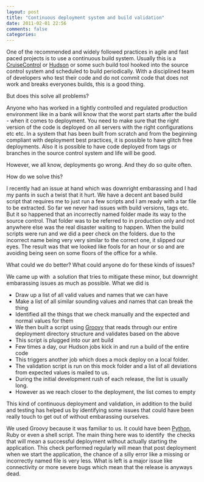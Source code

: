 ```yaml
---
layout: post
title: "Continuous deployment system and build validation"
date: 2011-02-01 22:56
comments: false
categories:
---
```


<div >



</div>
One of the recommended and widely followed practices in agile and fast paced projects is to use a continuous build system. Usually this is a <a  title="CruiseControl" href="http://cruisecontrol.sourceforge.net" rel="homepage">CruiseControl</a> or <a  title="Hudson (software)" href="http://hudson-ci.org" rel="homepage">Hudson</a> or some such build tool hooked into the source control system and scheduled to build periodically. With a disciplined team of developers who test their code and do not commit code that does not work and breaks everyones builds, this is a good thing.

But does this solve all problems?



Anyone who has worked in a tightly controlled and regulated production environment like in a bank will know that the worst part starts after the build - when it comes to deployment. You need to make sure that the right version of the code is deployed on all servers with the right configurations etc etc. In a system that has been built from scratch and from the beginning compliant with deployment best practices, it is possible to have glitch free deployments. Also it is possible to have code deployed from tags or branches in the source control system and life will be good.

However, we all know, deployments go wrong. And they do so quite often.

How do we solve this?

I recently had an issue at hand which was downright embarassing and I had my pants in such a twist that it hurt. We have a decent ant based build script that requires me to just run a few scripts and I am ready with a tar file to be extracted. So far we never had issues with build versions, tags etc. But it so happened that an incorrectly named folder made its way to the source control. That folder was to be referred to in production only and not anywhere else was the real disaster waiting to happen. When the build scripts were run and we did a peer check on the folders. due to the incorrect name being very very similar to the correct one, it slipped our eyes. The result was that we looked like fools for an hour or so and are avoiding being seen on some floors of the office for a while.

What could we do better? What could anyone do for these kinds of issues?

We came up with  a solution that tries to mitigate these minor, but downright embarassing issues as much as possible. What we did is
<ul>
	<li>Draw up a list of all valid values and names that we can have</li>
	<li>Make a list of all similar sounding values and names that can break the thing</li>
	<li>Identified all the things that we check manually and the expected and normal values for them</li>
	<li>We then built a script using <a  title="Groovy (programming language)" href="http://groovy.codehaus.org" rel="homepage">Groovy</a> that reads through our entire deployment directory structure and validates based on the above</li>
	<li>This script is plugged into our ant build</li>
	<li>Few times a day, our Hudson jobs kick in and run a build of the entire code</li>
	<li>This triggers another job which does a mock deploy on a local folder.</li>
	<li>The validation script is run on this mock folder and a list of all deviations from expected values is mailed to us.</li>
	<li>During the initial development rush of each release, the list is usually long.</li>
	<li>However as we reach closer to the deployment, the list comes to empty</li>
</ul>
This kind of continuous deployment and validation, in addition to the build and testing has helped us by identifying some issues that could have been really touch to get out of without embarassing ourselves.

We used Groovy because it was familiar to us. It could have been <a  title="Python (programming language)" href="http://www.python.org/" rel="homepage">Python</a>, Ruby or even a shell script. The main thing here was to identify  the checks that will mean a successful deployment without actually starting the application. This check performed regularly will mean that post deployment when we start the application, the chance of a silly error like a missing or incorrectly named file is very less. What is left is a major issue like connectivity or more severe bugs which mean that the release is anyways dead.
